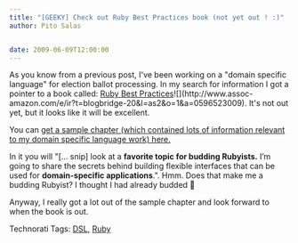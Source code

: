 ```yaml
---
title: "[GEEKY] Check out Ruby Best Practices book (not yet out ! :)"
author: Pito Salas


date: 2009-06-09T12:00:00
---
```




As you know from a previous post, I've been working on a "domain specific
language" for election ballot processing. In my search for information I got a
pointer to a book called: [Ruby Best
Practices](<http://www.amazon.com/gp/product/0596523009?ie=UTF8&tag=blogbridge-20&linkCode=as2&camp=1789&creative=9325&creativeASIN=0596523009>)![](http://www.assoc-
amazon.com/e/ir?t=blogbridge-20&l=as2&o=1&a=0596523009). It's not out yet, but
it looks like it will be excellent.

You can [get a sample chapter (which contained lots of information relevant to
my domain specific language work)
here.](<http://cachefly.oreilly.com/catalogs/Mastering_the_Dynamic_Toolkit.pdf>)

In it you will "[… snip] look at a **favorite topic for budding Rubyists.**
I’m going to share the secrets behind building flexible interfaces that can be
used for **domain-specific applications**.". Hmm. Does that make me a budding
Rubyist? I thought I had already budded 🙂

Anyway, I really got a lot out of the sample chapter and look forward to when
the book is out.

Technorati Tags: [DSL](<http://technorati.com/tag/DSL>),
[Ruby](<http://technorati.com/tag/Ruby>)


